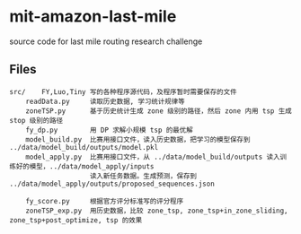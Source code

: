 # mit-amazon-last-mile
source code for last mile routing research challenge

## Files
    src/    FY,Luo,Tiny 写的各种程序源代码，及程序暂时需要保存的文件
        readData.py     读取历史数据, 学习统计规律等
        zoneTSP.py      基于历史统计生成 zone 级别的路径，然后 zone 内用 tsp 生成 stop 级别的路径
        fy_dp.py        用 DP 求解小规模 tsp 的最优解
        model_build.py  比赛用接口文件，读入历史数据，把学习的模型保存到 ../data/model_build/outputs/model.pkl
        model_apply.py  比赛用接口文件，从 ../data/model_build/outputs 读入训练好的模型，../data/model_apply/inputs
                        读入新任务数据。生成预测，保存到 ../data/model_apply/outputs/proposed_sequences.json

        fy_score.py     根据官方评分标准写的评分程序
        zoneTSP_exp.py  用历史数据，比较 zone_tsp, zone_tsp+in_zone_sliding, zone_tsp+post_optimize, tsp 的效果
